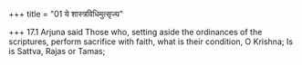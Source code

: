 +++
title = "01 ये शास्त्रविधिमुत्सृज्य"

+++
17.1 Arjuna said Those who, setting aside the ordinances of the
scriptures, perform sacrifice with faith, what is their condition, O
Krishna; Is is Sattva, Rajas or Tamas;
